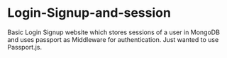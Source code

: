 # Login-Signup-and-session
Basic Login Signup website which stores sessions of a user in MongoDB and uses passport as Middleware for authentication. 
Just wanted to use Passport.js.
